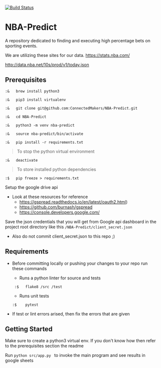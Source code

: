 [![Build Status](https://travis-ci.org/ConnectedMakers/NBA-Predict.svg?branch=master)](https://travis-ci.org/ConnectedMakers/NBA-Predict)

# NBA-Predict
A repository dedicated to finding and executing high percentage bets on sporting events.

We are utilizing these sites for our data.
https://stats.nba.com/

http://data.nba.net/10s/prod/v1/today.json


## Prerequisites 
```
:&   brew install python3

:&   pip3 install virtualenv

:&   git clone git@github.com:ConnectedMakers/NBA-Predict.git

:&   cd NBA-Predict

:&   python3 -m venv nba-predict

:&   source nba-predict/bin/activate

:&   pip install -r requirements.txt
```

>  To stop the python virtual environment 

    :&   deactivate

> To store installed python dependencies 

    :$   pip freeze > requirements.txt
   
Setup the google drive api
* Look at these resources for reference
    * https://gspread.readthedocs.io/en/latest/oauth2.html)
    * https://github.com/burnash/gspread
    * https://console.developers.google.com/

Save the json credentials that you will get from Google api dashboard in the project root directory like this `/NBA-Predict/client_secret.json`
* Also do not commit client_secret.json to this repo ;) 

  

## Requirements 

* Before committing locally or pushing your changes to your repo run these commands

    * Runs a python linter for source and tests
    ```
     :$   flake8 /src /test 
    ```
    * Runs unit tests
    ```
    :$    pytest
    ```

* If test or lint errors arised, then fix the errors that are given


## Getting Started 

Make sure to create a python3 virtual env. If you don't know how then refer to the prerequisites section 
the readme

Run `python src/app.py ` to invoke the main program and see results in google sheets 
